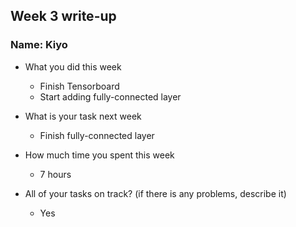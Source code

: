 ## Week 3 write-up

### Name: Kiyo

- What you did this week

    - Finish Tensorboard
    - Start adding fully-connected layer

- What is your task next week

  - Finish fully-connected layer

- How much time you spent this week

  - 7 hours

- All of your tasks on track? (if there is any problems, describe it)
  - Yes
